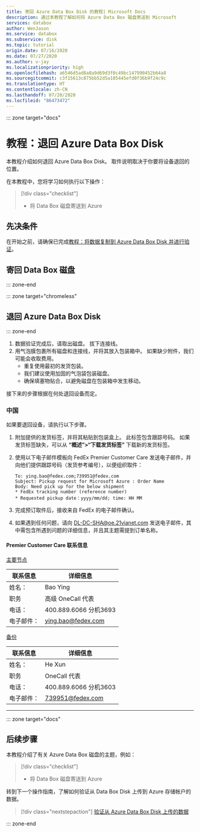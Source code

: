 ```yaml
---
title: 寄回 Azure Data Box Disk 的教程| Microsoft Docs
description: 通过本教程了解如何将 Azure Data Box 磁盘寄送到 Microsoft
services: databox
author: WenJason
ms.service: databox
ms.subservice: disk
ms.topic: tutorial
origin.date: 07/16/2020
ms.date: 07/27/2020
ms.author: v-jay
ms.localizationpriority: high
ms.openlocfilehash: a6546d5ad8a8a9d69d3f0c49bc147990452b64a8
ms.sourcegitcommit: c3f15613c875bb52d5a105445efd0f36b9f24c9c
ms.translationtype: HT
ms.contentlocale: zh-CN
ms.lasthandoff: 07/20/2020
ms.locfileid: "86473472"
---
```

::: zone target="docs"

# <a name="tutorial-return-azure-data-box-disk"></a>教程：退回 Azure Data Box Disk

本教程介绍如何退回 Azure Data Box Disk。 取件说明取决于你要将设备退回的位置。

在本教程中，您将学习如何执行以下操作：

> [!div class="checklist"]
>
> * 将 Data Box 磁盘寄送到 Azure

## <a name="prerequisites"></a>先决条件

在开始之前，请确保已完成[教程：将数据复制到 Azure Data Box Disk 并进行验证](data-box-disk-deploy-copy-data.md)。

## <a name="ship-data-box-disk-back"></a>寄回 Data Box 磁盘

::: zone-end

::: zone target="chromeless"

## <a name="return-azure-data-box-disk"></a>退回 Azure Data Box Disk

::: zone-end

1. 数据验证完成后，请取出磁盘。 拔下连接线。
2. 用气泡膜包裹所有磁盘和连接线，并将其放入包装箱中。 如果缺少附件，我们可能会收取费用。
    - 重复使用最初的发货包装。  
    - 我们建议使用加固的气泡袋包装磁盘。
    - 确保填塞物贴合，以避免磁盘在包装箱中发生移动。

接下来的步骤根据在何处退回设备而定。 

### <a name="china"></a>中国

如果要退回设备，请执行以下步骤。

1. 附加提供的发货标签，并将其粘贴到包装盒上。 此标签包含跟踪号码。 如果发货标签缺失，可以从 **“概述”>“下载发货标签”** 下载新的发货标签。

2. 使用以下电子邮件模板向 FedEx Premier Customer Care 发送电子邮件，并向他们提供跟踪号码（发货参考编号），以便组织取件：  

   ```output
   To: ying.bao@fedex.com;739951@fedex.com
   Subject: Pickup request for Microsoft Azure : Order Name
   Body: Need pick up for the below shipment
   * FedEx tracking number (reference number)
   * Requested pickup date：yyyy/mm/dd; time: HH MM
   ```

3. 完成预订取件后，接收来自 FedEx 的电子邮件确认。  

4. 如果遇到任何问题，请向 [DL-DC-SHA@oe.21vianet.com](mailto:DL-DC-SHA@oe.21vianet.com) 发送电子邮件，其中需包含所遇到问题的详细信息，并且其主题需提到订单名称。

#### <a name="premier-customer-care-contact-information"></a>Premier Customer Care 联系信息

<ins>主要节点</ins>

| 联系信息 | 详细信息 |
|---|---|
|姓名：       | Bao Ying|
|职务 | 高级 OneCall 代表 |
|电话：      | 400.889.6066 分机3693 |
|电子邮件：     | [ying.bao@fedex.com](mailto:ying.bao@fedex.com) |

<ins>备份</ins>

| 联系信息 | 详细信息 |
|---|---|
|姓名：       | He Xun|
|职务 | OneCall 代表 |
|电话：      | 400.889.6066 分机3603 |
|电子邮件：     | [739951@fedex.com](mailto:739951@fedex.com) |

---

::: zone target="docs"

## <a name="next-steps"></a>后续步骤

本教程介绍了有关 Azure Data Box 磁盘的主题，例如：

> [!div class="checklist"]
>
> * 将 Data Box 磁盘寄送到 Azure

转到下一个操作指南，了解如何验证从 Data Box Disk 上传到 Azure 存储帐户的数据。

> [!div class="nextstepaction"]
> [验证从 Azure Data Box Disk 上传的数据](./data-box-disk-deploy-upload-verify.md)

::: zone-end




